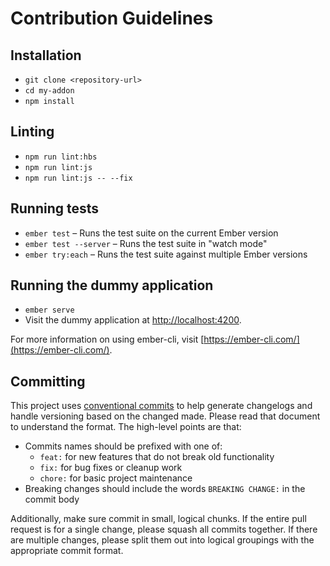 # Contribution Guidelines

## Installation

- `git clone <repository-url>`
- `cd my-addon`
- `npm install`

## Linting

- `npm run lint:hbs`
- `npm run lint:js`
- `npm run lint:js -- --fix`

## Running tests

- `ember test` – Runs the test suite on the current Ember version
- `ember test --server` – Runs the test suite in "watch mode"
- `ember try:each` – Runs the test suite against multiple Ember versions

## Running the dummy application

- `ember serve`
- Visit the dummy application at [http://localhost:4200](http://localhost:4200).

For more information on using ember-cli, visit [https://ember-cli.com/](https://ember-cli.com/).

## Committing

This project uses [conventional commits][conventional-commits] to help generate changelogs and handle versioning based on the changed made. Please read that document to understand the format. The high-level points are that:

- Commits names should be prefixed with one of:
  - `feat:` for new features that do not break old functionality
  - `fix:` for bug fixes or cleanup work
  - `chore:` for basic project maintenance
- Breaking changes should include the words `BREAKING CHANGE:` in the commit body

Additionally, make sure commit in small, logical chunks. If the entire pull request is for a single change, please squash all commits together. If there are multiple changes, please split them out into logical groupings with the appropriate commit format.

[conventional-commits]: https://conventionalcommits.org/
